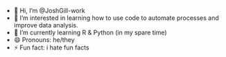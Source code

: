 - 👋 Hi, I’m @JoshGill-work
- 👀 I’m interested in learning how to use code to automate processes and improve data analysis.
- 🌱 I’m currently learning R & Python (in my spare time)
- 😄 Pronouns: he/they
- ⚡ Fun fact: i hate fun facts

<!---
JoshGill-work/JoshGill-work is a ✨ special ✨ repository because its `README.md` (this file) appears on your GitHub profile.
You can click the Preview link to take a look at your changes.
--->

